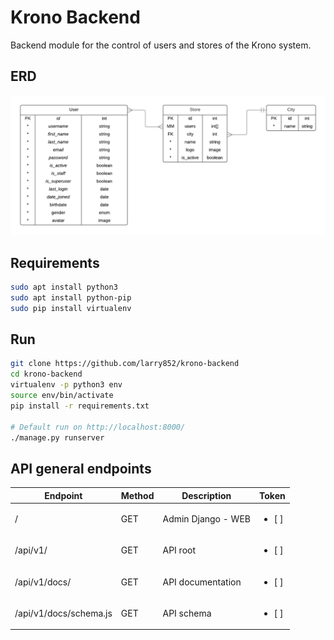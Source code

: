 # Krono Backend
Backend module for the control of users and stores of the Krono system.



## ERD
![ERD](doc/ERD.png?raw=true "ERD")



## Requirements
```sh
sudo apt install python3
sudo apt install python-pip
sudo pip install virtualenv
```
## Run
```sh
git clone https://github.com/larry852/krono-backend
cd krono-backend
virtualenv -p python3 env
source env/bin/activate
pip install -r requirements.txt

# Default run on http://localhost:8000/
./manage.py runserver
```


## API general endpoints
| Endpoint | Method | Description | Token |
| --- | --- | --- | --- | 
| / | GET | Admin Django - WEB | <ul><li>[ ] </li></ul> |
| /api/v1/ | GET | API root | <ul><li>[ ] </li></ul> |
| /api/v1/docs/ | GET | API documentation | <ul><li>[ ] </li></ul> |
| /api/v1/docs/schema.js | GET | API schema | <ul><li>[ ] </li></ul> |